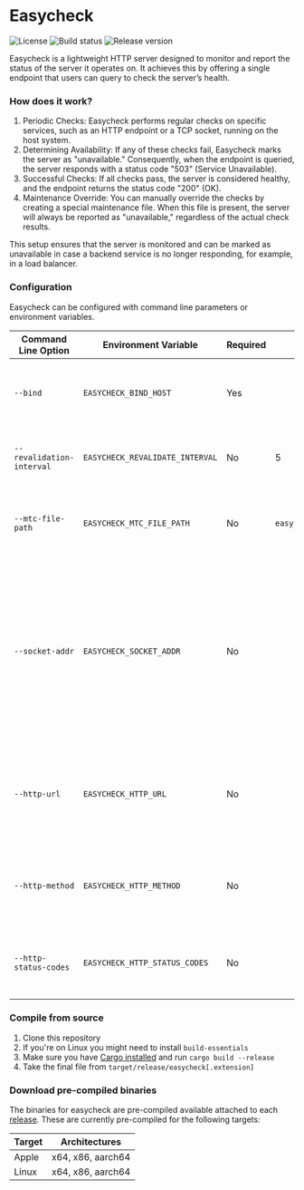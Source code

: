 # Easycheck

![License](https://img.shields.io/github/license/easybill/easycheck)
![Build status](https://img.shields.io/github/actions/workflow/status/easybill/easycheck/ci.yml)
![Release version](https://img.shields.io/github/v/release/easybill/easycheck)

Easycheck is a lightweight HTTP server designed to monitor and report the status of the server it operates on. It
achieves this by offering a single endpoint that users can query to check the server’s health.

### How does it work?

1. Periodic Checks: Easycheck performs regular checks on specific services, such as an HTTP endpoint or a TCP socket,
   running on the host system.
2. Determining Availability: If any of these checks fail, Easycheck marks the server as "unavailable." Consequently,
   when the endpoint is queried, the server responds with a status code "503" (Service Unavailable).
3. Successful Checks: If all checks pass, the server is considered healthy, and the endpoint returns the status code
   "200" (OK).
4. Maintenance Override: You can manually override the checks by creating a special maintenance file. When this file is
   present, the server will always be reported as "unavailable," regardless of the actual check results.

This setup ensures that the server is monitored and can be marked as unavailable in case a backend service is no longer
responding, for example, in a load balancer.

### Configuration

Easycheck can be configured with command line parameters or environment variables.

| Command Line Option       | Environment Variable            | Required | Default              | Description                                                                                                                                                                                                                                 |
|---------------------------|---------------------------------|----------|----------------------|---------------------------------------------------------------------------------------------------------------------------------------------------------------------------------------------------------------------------------------------|
| `--bind`                  | `EASYCHECK_BIND_HOST`           | Yes      |                      | Sets the bind host for the HTTP endpoint. Format: `ip:port` (or for ipv6 addresses: `[ip]:port`                                                                                                                                             |
| `--revalidation-interval` | `EASYCHECK_REVALIDATE_INTERVAL` | No       | 5                    | The interval between check executions in seconds. Must be positive.                                                                                                                                                                         |
| `--mtc-file-path`         | `EASYCHECK_MTC_FILE_PATH`       | No       | `easycheck.disabled` | Defines the path where the maintenance file is located. Can be an absolute or relative path.                                                                                                                                                |
| `--socket-addr`           | `EASYCHECK_SOCKET_ADDR`         | No       |                      | Defines the socket address to check regularly if still responding. Easycheck connects to the socket, sends a `QUIT` message and tries to receive a response. The check if successful if the connection succeeds and a response is received. |
| `--http-url`              | `EASYCHECK_HTTP_URL`            | No       |                      | Defines the http address to check regularly. Further configuration can be done with the other http options. Format: `http[s]://<host>:[port]/[path]`                                                                                        |
| `--http-method`           | `EASYCHECK_HTTP_METHOD`         | No       |                      | Defines the http method to use for executing the http status check. Only has effect if an http url is given to check.                                                                                                                       |
| `--http-status-codes`     | `EASYCHECK_HTTP_STATUS_CODES`   | No       |                      | Defines the numerical http status codes that should be considered as a successful check.                                                                                                                                                    |

### Compile from source

1. Clone this repository
2. If you're on Linux you might need to install `build-essentials`
3. Make sure you have [Cargo installed](https://doc.rust-lang.org/cargo/getting-started/installation.html) and
   run `cargo build --release`
4. Take the final file from `target/release/easycheck[.extension]`

### Download pre-compiled binaries

The binaries for easycheck are pre-compiled available attached to each
[release](https://github.com/easybill/easycheck/releases). These are currently pre-compiled for
the following targets:

| Target | Architectures     |
|--------|-------------------|
| Apple  | x64, x86, aarch64 |
| Linux  | x64, x86, aarch64 |
